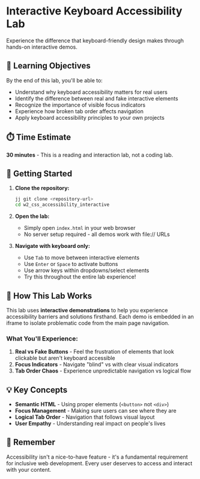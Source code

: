 # Interactive Keyboard Accessibility Lab

Experience the difference that keyboard-friendly design makes through hands-on interactive demos.

## 🎯 Learning Objectives

By the end of this lab, you'll be able to:
- Understand why keyboard accessibility matters for real users
- Identify the difference between real and fake interactive elements
- Recognize the importance of visible focus indicators
- Experience how broken tab order affects navigation
- Apply keyboard accessibility principles to your own projects

## ⏱️ Time Estimate
**30 minutes** - This is a reading and interaction lab, not a coding lab.

## 🚀 Getting Started

1. **Clone the repository:**
   ```bash
   jj git clone <repository-url>
   cd w2_css_accessibility_interactive
   ```

2. **Open the lab:**
   - Simply open `index.html` in your web browser
   - No server setup required - all demos work with file:// URLs

3. **Navigate with keyboard only:**
   - Use `Tab` to move between interactive elements
   - Use `Enter` or `Space` to activate buttons
   - Use arrow keys within dropdowns/select elements
   - Try this throughout the entire lab experience!

## 📖 How This Lab Works

This lab uses **interactive demonstrations** to help you experience accessibility barriers and solutions firsthand. Each demo is embedded in an iframe to isolate problematic code from the main page navigation.

### What You'll Experience:

1. **Real vs Fake Buttons** - Feel the frustration of elements that look clickable but aren't keyboard accessible
2. **Focus Indicators** - Navigate "blind" vs with clear visual indicators
3. **Tab Order Chaos** - Experience unpredictable navigation vs logical flow

## 💡 Key Concepts

- **Semantic HTML** - Using proper elements (`<button>` not `<div>`)
- **Focus Management** - Making sure users can see where they are
- **Logical Tab Order** - Navigation that follows visual layout
- **User Empathy** - Understanding real impact on people's lives

## 🌟 Remember

Accessibility isn't a nice-to-have feature - it's a fundamental requirement for inclusive web development. Every user deserves to access and interact with your content.
